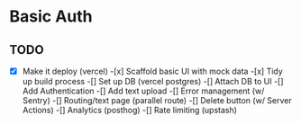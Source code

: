 # Basic Auth

## TODO

-[x] Make it deploy (vercel) -[x] Scaffold basic UI with mock data -[x] Tidy up build process
-[] Set up DB (vercel postgres)
-[] Attach DB to UI
-[] Add Authentication
-[] Add text upload
-[] Error management (w/ Sentry)
-[] Routing/text page (parallel route)
-[] Delete button (w/ Server Actions)
-[] Analytics (posthog)
-[] Rate limiting (upstash)
